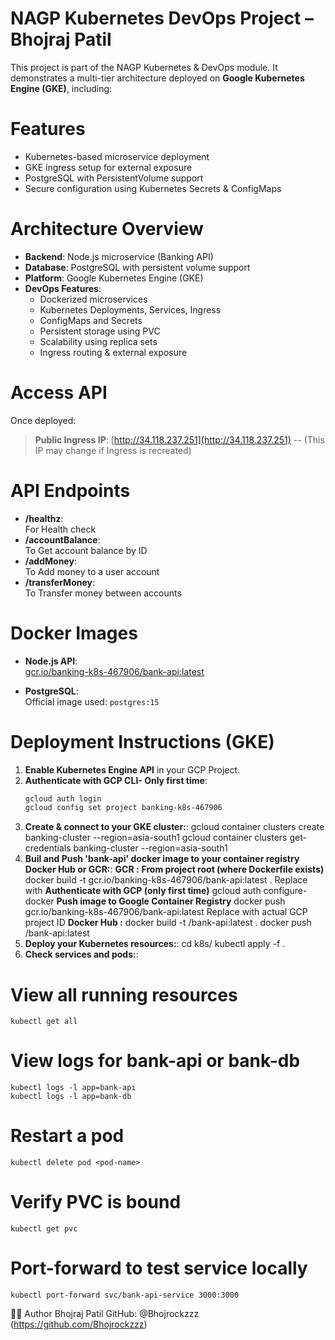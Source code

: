# NAGP Kubernetes DevOps Project – Bhojraj Patil

This project is part of the NAGP Kubernetes & DevOps module. It demonstrates a multi-tier architecture deployed on **Google Kubernetes Engine (GKE)**, including:

# Features

- Kubernetes-based microservice deployment
- GKE ingress setup for external exposure
- PostgreSQL with PersistentVolume support
- Secure configuration using Kubernetes Secrets & ConfigMaps

# Architecture Overview
- **Backend**: Node.js microservice (Banking API)
- **Database**: PostgreSQL with persistent volume support
- **Platform**: Google Kubernetes Engine (GKE)
- **DevOps Features**:
  - Dockerized microservices
  - Kubernetes Deployments, Services, Ingress
  - ConfigMaps and Secrets
  - Persistent storage using PVC
  - Scalability using replica sets
  - Ingress routing & external exposure

# Access API
Once deployed:
> **Public Ingress IP**: [http://34.118.237.251](http://34.118.237.251)  -- (This IP may change if Ingress is recreated)

# API Endpoints 
- **/healthz**:  
  For Health check
- **/accountBalance**:  
  To Get account balance by ID  
- **/addMoney**:  
  To Add money to a user account
- **/transferMoney**:  
  To Transfer money between accounts

# Docker Images

- **Node.js API**:  
  [gcr.io/banking-k8s-467906/bank-api:latest](https://console.cloud.google.com/gcr/images/banking-k8s-467906/GLOBAL/bank-api)

- **PostgreSQL**:  
  Official image used: `postgres:15`


# Deployment Instructions (GKE)

1. **Enable Kubernetes Engine API** in your GCP Project.
2. **Authenticate with GCP CLI- Only first time**:
    ```bash
    gcloud auth login
    gcloud config set project banking-k8s-467906
3. **Create & connect to your GKE cluster:**:
    gcloud container clusters create banking-cluster --region=asia-south1
    gcloud container clusters get-credentials banking-cluster --region=asia-south1
4. **Buil and Push 'bank-api' docker image to your container registry Docker Hub or GCR:**:
  **GCR :**
  **From project root (where Dockerfile exists)**
    docker build -t gcr.io/banking-k8s-467906/bank-api:latest .
    Replace <banking-k8s-467906> with <your-project-id>
  **Authenticate with GCP (only first time)**
    gcloud auth configure-docker
  **Push image to Google Container Registry**
    docker push gcr.io/banking-k8s-467906/bank-api:latest
    Replace <banking-k8s-467906> with actual GCP project ID
  **Docker Hub :**
    docker build -t <your-dockerhub-username>/bank-api:latest .
    docker push <your-dockerhub-username>/bank-api:latest
5. **Deploy your Kubernetes resources:**:
    cd k8s/
    kubectl apply -f .
6. **Check services and pods:**:
  # View all running resources
    kubectl get all
  # View logs for bank-api or bank-db
    kubectl logs -l app=bank-api
    kubectl logs -l app=bank-db
  # Restart a pod
    kubectl delete pod <pod-name>
  # Verify PVC is bound
    kubectl get pvc
  # Port-forward to test service locally
    kubectl port-forward svc/bank-api-service 3000:3000


🧑‍💻 Author
Bhojraj Patil
GitHub: @Bhojrockzzz (https://github.com/Bhojrockzzz)
